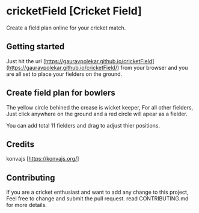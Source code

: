 # cricketField [Cricket Field]
Create a field plan online for your cricket match.

## Getting started

Just hit the url [https://gauravpolekar.github.io/cricketField](https://gauravpolekar.github.io/cricketField/) from your browser and you are all set to place your fielders on the ground.

## Create field plan for bowlers
The yellow circle behined the crease is wicket keeper, For all other fielders, Just click anywhere on the ground and a red circle will apear as a fielder.

You can add total 11 fielders and drag to adjust thier positions.

## Credits

konvajs [https://konvajs.org/] 



## Contributing
If you are a cricket enthusiast and want to add any change to this project, Feel free to change and submit the pull request.
read CONTRIBUTING.md for more details.
